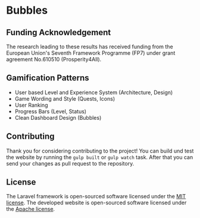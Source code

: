 # Bubbles


## Funding Acknowledgement

The research leading to these results has received funding from the European Union's Seventh Framework Programme (FP7) under grant agreement No.610510 (Prosperity4All).


## Gamification Patterns

- User based Level and Experience System (Architecture, Design)
- Game Wording and Style (Quests, Icons)
- User Ranking
- Progress Bars (Level, Status)
- Clean Dashboard Design (Bubbles)


## Contributing

Thank you for considering contributing to the project! You can build und test the website by running the `gulp built` or `gulp watch` task. After that you can send your changes as pull request to the repository.


## License

The Laravel framework is open-sourced software licensed under the [MIT license](http://opensource.org/licenses/MIT). The developed website is open-sourced software licensed under the [Apache license](http://www.apache.org/licenses/LICENSE-2.0).
